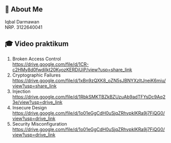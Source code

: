 ## 🚀 About Me

Iqbal Darmawan\
NRP. 3122640041


## 🎓 Video praktikum

1. Broken Access Control <br>
    https://drive.google.com/file/d/1CR-c2HMy8d0fwdiIkt20KyozKERDiUiP/view?usp=share_link
2. Cryptographic Failures <br>
https://drive.google.com/file/d/1xBn9zQXK8_oZN5sJBNYXzItJneiK6miu/view?usp=share_link
3. Injection <br>
https://drive.google.com/file/d/1RbkSMKTBZkBZUzuAb9adTFYsDc9Aq23e/view?usp=drive_link
3. Insecure Design <br>
https://drive.google.com/file/d/1o01eGgCdH0uSjqZRhvpklKRa9j7FiQG0/view?usp=drive_link
4. Security Misconfiguration <br>
https://drive.google.com/file/d/1o01eGgCdH0uSjqZRhvpklKRa9j7FiQG0/view?usp=drive_link